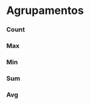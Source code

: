 # Agrupamentos

### Count

### Max

### Min

### Sum

### Avg
<!--stackedit_data:
eyJoaXN0b3J5IjpbNDUwNzQzNzQyXX0=
-->